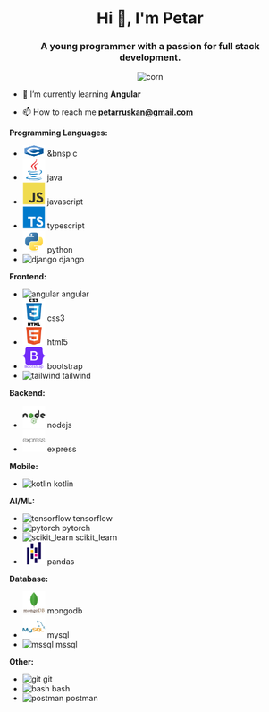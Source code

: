 <!--### Hi there 👋

A young programmer with a passion for backend and frontend programming. 
## Programing languages I know: 
  - Java
  -  C
  - Python
    - ML
   
## Currently learning:
  - JavaScript
    - Node.js (backend)
    - React (frontend)-->

<h1 align="center">Hi 👋, I'm Petar</h1>
<h3 align="center">A young programmer with a passion for full stack development.</h3>

<p style="text-align: center;">
  <img src="https://github-readme-streak-stats.herokuapp.com/?user=corn" alt="corn" />
</p>

- 🌱 I’m currently learning **Angular**

- 📫 How to reach me **petarruskan@gmail.com**


**Programming Languages:**
- <img src="https://raw.githubusercontent.com/devicons/devicon/master/icons/c/c-original.svg" alt="c" width="40" height="20"/> &bnsp c
- <img src="https://raw.githubusercontent.com/devicons/devicon/master/icons/java/java-original.svg" alt="java" width="40" height="40"/> java
- <img src="https://raw.githubusercontent.com/devicons/devicon/master/icons/javascript/javascript-original.svg" alt="javascript" width="40" height="40"/>  javascript 
- <img src="https://raw.githubusercontent.com/devicons/devicon/master/icons/typescript/typescript-original.svg" alt="typescript" width="40" height="40"/> typescript
- <img src="https://raw.githubusercontent.com/devicons/devicon/master/icons/python/python-original.svg" alt="python" width="40" height="40"/> python
- <img src="https://cdn.worldvectorlogo.com/logos/django.svg" alt="django" width="40" height="40"/> django 
  
**Frontend:**
- <img src="https://angular.io/assets/images/logos/angular/angular.svg" alt="angular" width="40" height="40"/> angular 
- <img src="https://raw.githubusercontent.com/devicons/devicon/master/icons/css3/css3-original-wordmark.svg" alt="css3" width="40" height="40"/>  css3
- <img src="https://raw.githubusercontent.com/devicons/devicon/master/icons/html5/html5-original-wordmark.svg" alt="html5" width="40" height="40"/>  html5
- <img src="https://raw.githubusercontent.com/devicons/devicon/master/icons/bootstrap/bootstrap-plain-wordmark.svg" alt="bootstrap" width="40" height="40"/> bootstrap
- <img src="https://www.vectorlogo.zone/logos/tailwindcss/tailwindcss-icon.svg" alt="tailwind" width="40" height="40"/> tailwind

**Backend:**
- <img src="https://raw.githubusercontent.com/devicons/devicon/master/icons/nodejs/nodejs-original-wordmark.svg" alt="nodejs" width="40" height="40"/> nodejs
- <img src="https://raw.githubusercontent.com/devicons/devicon/master/icons/express/express-original-wordmark.svg" alt="express" width="40" height="40"/> express

**Mobile:**
- <img src="https://www.vectorlogo.zone/logos/kotlinlang/kotlinlang-icon.svg" alt="kotlin" width="40" height="40"/> kotlin

**AI/ML:**
- <img src="https://www.vectorlogo.zone/logos/tensorflow/tensorflow-icon.svg" alt="tensorflow" width="40" height="40"/> tensorflow
- <img src="https://www.vectorlogo.zone/logos/pytorch/pytorch-icon.svg" alt="pytorch" width="40" height="40"/> pytorch
- <img src="https://upload.wikimedia.org/wikipedia/commons/0/05/Scikit_learn_logo_small.svg" alt="scikit_learn" width="40" height="40"/> scikit_learn
- <img src="https://raw.githubusercontent.com/devicons/devicon/2ae2a900d2f041da66e950e4d48052658d850630/icons/pandas/pandas-original.svg" alt="pandas" width="40" height="40"/> pandas

**Database:**
- <img src="https://raw.githubusercontent.com/devicons/devicon/master/icons/mongodb/mongodb-original-wordmark.svg" alt="mongodb" width="40" height="40"/> mongodb
- <img src="https://raw.githubusercontent.com/devicons/devicon/master/icons/mysql/mysql-original-wordmark.svg" alt="mysql" width="40" height="40"/> mysql
- <img src="https://www.svgrepo.com/show/303229/microsoft-sql-server-logo.svg" alt="mssql" width="40" height="40"/> mssql

**Other:**
- <img src="https://www.vectorlogo.zone/logos/git-scm/git-scm-icon.svg" alt="git" width="40" height="40"/> git
- <img src="https://www.vectorlogo.zone/logos/gnu_bash/gnu_bash-icon.svg" alt="bash" width="40" height="40"/> bash
- <img src="https://www.vectorlogo.zone/logos/getpostman/getpostman-icon.svg" alt="postman" width="40" height="40"/> postman
